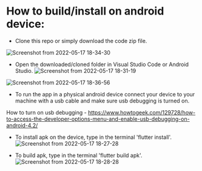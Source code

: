 # How to build/install on android device:

- Clone this repo or simply download the code zip file.

![Screenshot from 2022-05-17 18-34-30](https://user-images.githubusercontent.com/90063033/168817523-a9bd0c70-4f8d-4993-ba2f-cf59e54ed50b.png)


- Open the downloaded/cloned folder in Visual Studio Code or Android Studio.
![Screenshot from 2022-05-17 18-31-19](https://user-images.githubusercontent.com/90063033/168817002-4bab4b3c-3553-40f2-bcbe-44192ebc72a3.png)

![Screenshot from 2022-05-17 18-36-56](https://user-images.githubusercontent.com/90063033/168817982-f78a8be4-00e4-4e33-9970-4f2e3aab35b8.png)

- To run the app in a physical android device connect your device to your machine with a usb cable and make sure usb debugging is turned on. 

How to turn on usb debugging - https://www.howtogeek.com/129728/how-to-access-the-developer-options-menu-and-enable-usb-debugging-on-android-4.2/

- To install apk on the device, type in the terminal 'flutter install'.
![Screenshot from 2022-05-17 18-27-28](https://user-images.githubusercontent.com/90063033/168816385-26eb9625-04ed-4f91-adf0-f0e2e1485239.png)

- To build apk, type in the terminal 'flutter build apk'.
![Screenshot from 2022-05-17 18-28-28](https://user-images.githubusercontent.com/90063033/168816401-dcd95602-50c5-43b7-89d1-081d0029441e.png)
